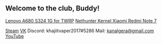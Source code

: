 ## Welcome to the club, Buddy!


[Lenovo A680 S324 1G for TWRP](https://mega.nz/#!VkgCCYoS!k7VefOwaVR7Sc1lcNjS7Iy61GUVuRmQaejwiLyEZzH0)
[Nethunter Kernel Xiaomi Redmi Note 7](https://darksploit.su/index.php?threads/xiaomi-redmi-note-7.113/)




[Steam](https://steamcommunity.com/profiles/76561198115232335)
[VK](https://vk.com/khajiitvaper2017)
Discord: khajiitvaper2017#5286
Mail: kanalgera@gmail.com
[YouTube](https://www.youtube.com/channel/UCE8G0aogI1J_5T_XGElkrtA)